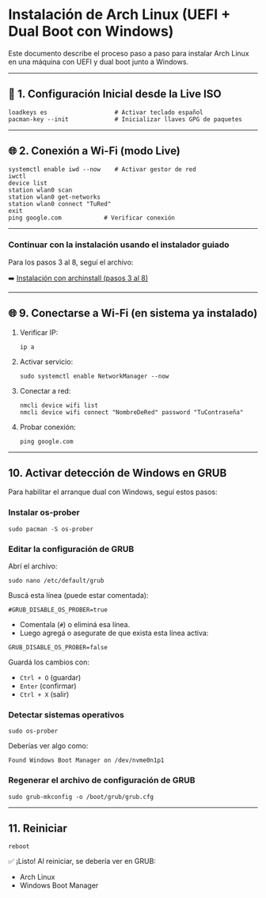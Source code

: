 # Instalación de Arch Linux (UEFI + Dual Boot con Windows)

Este documento describe el proceso paso a paso para instalar Arch Linux en una máquina con UEFI y dual boot junto a Windows.

---

## 🐧 1. Configuración Inicial desde la Live ISO

```
loadkeys es                   # Activar teclado español
pacman-key --init             # Inicializar llaves GPG de paquetes
```

---

## 🌐 2. Conexión a Wi-Fi (modo Live)

```
systemctl enable iwd --now    # Activar gestor de red
iwctl
device list
station wlan0 scan
station wlan0 get-networks
station wlan0 connect "TuRed"
exit
ping google.com            # Verificar conexión
```

---

### Continuar con la instalación usando el instalador guiado

Para los pasos 3 al 8, seguí el archivo:

➡️ [Instalación con archinstall (pasos 3 al 8)](archinstall.md)


---

## 🌐 9. Conectarse a Wi-Fi (en sistema ya instalado)

1. Verificar IP:
   ```
   ip a
   ```

2. Activar servicio:
   ```
   sudo systemctl enable NetworkManager --now
   ```

3. Conectar a red:
   ```
   nmcli device wifi list
   nmcli device wifi connect "NombreDeRed" password "TuContraseña"
   ```

4. Probar conexión:
   ```
   ping google.com
   ```

---

## 10. Activar detección de Windows en GRUB

Para habilitar el arranque dual con Windows, seguí estos pasos:

### Instalar os-prober

```
sudo pacman -S os-prober
```

### Editar la configuración de GRUB

Abrí el archivo:

```
sudo nano /etc/default/grub
```

Buscá esta línea (puede estar comentada):

```
#GRUB_DISABLE_OS_PROBER=true
```

- Comentala (`#`) o eliminá esa línea.
- Luego agregá o asegurate de que exista esta línea activa:

```
GRUB_DISABLE_OS_PROBER=false
```

Guardá los cambios con:
- `Ctrl + O` (guardar)
- `Enter` (confirmar)
- `Ctrl + X` (salir)


### Detectar sistemas operativos

```
sudo os-prober
```

Deberías ver algo como:

```
Found Windows Boot Manager on /dev/nvme0n1p1
```

### Regenerar el archivo de configuración de GRUB

```
sudo grub-mkconfig -o /boot/grub/grub.cfg
```
---

## 11. Reiniciar

```
reboot
```

✅ ¡Listo! Al reiniciar, se debería ver en GRUB:

- Arch Linux
- Windows Boot Manager
